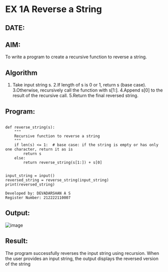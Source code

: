 # EX 1A Reverse a String
## DATE: 
## AIM:
To write a program to create a recursive function to reverse a string.

## Algorithm
1. Take input string s.
2.If length of s is 0 or 1, return s (base case).
3.Otherwise, recursively call the function with s[1:].
4.Append s[0] to the result of the recursive call.
5.Return the final reversed string.
   

## Program:
```

def reverse_string(s):
    """
    Recursive function to reverse a string
    """
    if len(s) <= 1:  # base case: if the string is empty or has only one character, return it as is
        return s
    else:
        return reverse_string(s[1:]) + s[0]  


input_string = input()
reversed_string = reverse_string(input_string)
print(reversed_string) 
```
```
Developed by: DEVADARSHAN A S
Register Number: 212222110007

```

## Output:

![image](https://github.com/user-attachments/assets/430331a8-8d7f-4e35-a204-7b4957bbed26)


## Result:
The program successfully reverses the input string using recursion. When the user provides an input string, the output displays the reversed version of the string
